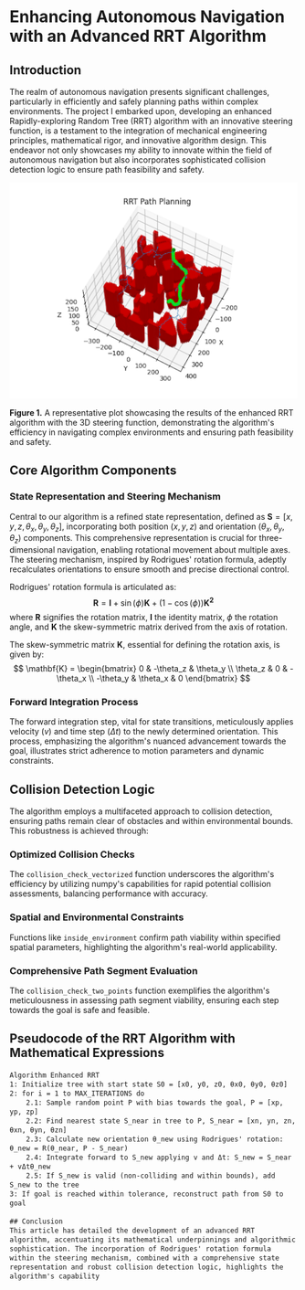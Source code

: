 # Enhancing Autonomous Navigation with an Advanced RRT Algorithm

## Introduction

The realm of autonomous navigation presents significant challenges, particularly in efficiently and safely planning paths within complex environments. The project I embarked upon, developing an enhanced Rapidly-exploring Random Tree (RRT) algorithm with an innovative steering function, is a testament to the integration of mechanical engineering principles, mathematical rigor, and innovative algorithm design. This endeavor not only showcases my ability to innovate within the field of autonomous navigation but also incorporates sophisticated collision detection logic to ensure path feasibility and safety.

![RRT Steering](rrt_steering.png)

**Figure 1.** A representative plot showcasing the results of the enhanced RRT algorithm with the 3D steering function, demonstrating the algorithm's efficiency in navigating complex environments and ensuring path feasibility and safety.

## Core Algorithm Components

### State Representation and Steering Mechanism

Central to our algorithm is a refined state representation, defined as $\mathbf{S} = [x, y, z, \theta_x, \theta_y, \theta_z]$, incorporating both position $(x, y, z)$ and orientation $(\theta_x, \theta_y, \theta_z)$ components. This comprehensive representation is crucial for three-dimensional navigation, enabling rotational movement about multiple axes. The steering mechanism, inspired by Rodrigues' rotation formula, adeptly recalculates orientations to ensure smooth and precise directional control.

Rodrigues' rotation formula is articulated as:
$$
\mathbf{R} = \mathbf{I} + \sin(\phi)\mathbf{K} + (1 - \cos(\phi))\mathbf{K^2}
$$
where $\mathbf{R}$ signifies the rotation matrix, $\mathbf{I}$ the identity matrix, $\phi$ the rotation angle, and $\mathbf{K}$ the skew-symmetric matrix derived from the axis of rotation.

The skew-symmetric matrix $\mathbf{K}$, essential for defining the rotation axis, is given by:
$$
\mathbf{K} = \begin{bmatrix}
0 & -\theta_z & \theta_y \\
\theta_z & 0 & -\theta_x \\
-\theta_y & \theta_x & 0
\end{bmatrix}
$$

### Forward Integration Process

The forward integration step, vital for state transitions, meticulously applies velocity $(v)$ and time step $(\Delta t)$ to the newly determined orientation. This process, emphasizing the algorithm's nuanced advancement towards the goal, illustrates strict adherence to motion parameters and dynamic constraints.

## Collision Detection Logic

The algorithm employs a multifaceted approach to collision detection, ensuring paths remain clear of obstacles and within environmental bounds. This robustness is achieved through:

### Optimized Collision Checks

The `collision_check_vectorized` function underscores the algorithm's efficiency by utilizing numpy's capabilities for rapid potential collision assessments, balancing performance with accuracy.

### Spatial and Environmental Constraints

Functions like `inside_environment` confirm path viability within specified spatial parameters, highlighting the algorithm's real-world applicability.

### Comprehensive Path Segment Evaluation

The `collision_check_two_points` function exemplifies the algorithm's meticulousness in assessing path segment viability, ensuring each step towards the goal is safe and feasible.

## Pseudocode of the RRT Algorithm with Mathematical Expressions

```plaintext
Algorithm Enhanced RRT
1: Initialize tree with start state S0 = [x0, y0, z0, θx0, θy0, θz0]
2: for i = 1 to MAX_ITERATIONS do
    2.1: Sample random point P with bias towards the goal, P = [xp, yp, zp]
    2.2: Find nearest state S_near in tree to P, S_near = [xn, yn, zn, θxn, θyn, θzn]
    2.3: Calculate new orientation θ_new using Rodrigues' rotation: θ_new = R(θ_near, P - S_near)
    2.4: Integrate forward to S_new applying v and Δt: S_new = S_near + vΔtθ_new
    2.5: If S_new is valid (non-colliding and within bounds), add S_new to the tree
3: If goal is reached within tolerance, reconstruct path from S0 to goal

## Conclusion
This article has detailed the development of an advanced RRT algorithm, accentuating its mathematical underpinnings and algorithmic sophistication. The incorporation of Rodrigues' rotation formula within the steering mechanism, combined with a comprehensive state representation and robust collision detection logic, highlights the algorithm's capability
